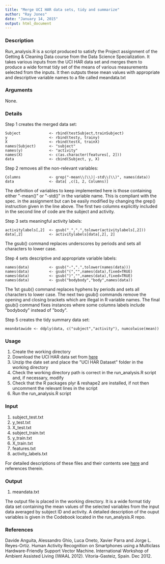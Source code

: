 ```yaml
---
title: "Merge UCI HAR data sets, tidy and summarize"
author: "Ray Jones"
date: "January 14, 2015"
output: html_document
---
```


### Description

Run_analysis.R is a script produced to satisfy the Project assignment of the Getting & Cleaning Data course from the Data Science Specialization. It takes various inputs from the UCI HAR data set and merges them to produce a wide format tidy set of the means of various measurements selected from the inputs. It then outputs these mean values with appropriate and descriptive variable names to a file called meandata.txt  
 
### Arguments

None.  

### Details

Step 1 creates the merged data set:  

```
Subject             <- rbind(testSubject,trainSubject)
y                   <- rbind(testy, trainy)
X                   <- rbind(testX, trainX)
names(Subject)      <- "subject"
names(y)            <- "activity"
names(X)            <- c(as.character(features[, 2]))
data                <- cbind(Subject, y, X)
```

Step 2 removes all the non-relevant variables:

```
Columns             <- grep("-mean\\(\\)|-std\\(\\)", names(data))
data                <- data[ ,c(1, 2, Columns)]
```
The definition of variables to keep implemented here is those containing either "-mean()" or "-std()" in the variable name. This is compliant with the spec. in the assignment but can be easily modified by changing the grep() instruction given in the line above. The first two columns explicitly included in the second line of code are the subject and activity.

Step 3 sets meaningful activity labels:

```
activitylabels[,2]  <- gsub("_",".",tolower(activitylabels[,2]))
data[,2]            <- activitylabels[data[,2], 2]
```
The gsub() command replaces underscores by periods and sets all characters to lower case.

Step 4 sets descriptive and appropriate variable labels:

```
names(data)         <- gsub("-",".",tolower(names(data)))
names(data)         <- gsub("(","",names(data),fixed=TRUE)
names(data)         <- gsub(")","",names(data),fixed=TRUE)
names(data)         <- gsub("bodybody","body",names(data))
```
The 1st gsub() command replaces hyphens by periods and sets all characters to lower case. The next two gsub() commands remove the opening and closing brackets which are illegal in R variable names. The final gsub() command
fixes instances where some columns labels include "bodybody" instead of "body".

Step 5 creates the tidy summary data set:

```
meandatawide <- ddply(data, c("subject","activity"), numcolwise(mean))
```

### Usage

1. Create the working directory
2. Download the UCI HAR data set from [here](https://d396qusza40orc.cloudfront.net/getdata%2Fprojectfiles%2FUCI%20HAR%20Dataset.zip)
3. Unzip the date set and place the "UCI HAR Dataset" folder in the working directory
4. Check the working directory path is correct in the run_analysis.R script and, if necessary, modify
5. Check that the R packages plyr & reshape2 are installed, if not then uncomment the relevant lines in the script
6. Run the run_analysis.R script  

### Input

1. subject_test.txt
2. y_test.txt
3. X_test.txt
4. subject_train.txt
5. y_train.txt
6. X_train.txt
7. features.txt
8. activity_labels.txt  

For detailed descriptions of these files and their contents see [here](http://archive.ics.uci.edu/ml/datasets/Human+Activity+Recognition+Using+Smartphones) and references therein.  
 
### Output

1. meandata.txt  

The output file is placed in the working directory. It is a wide format tidy data set containing the mean values of the selected variables from the input data averaged by subject ID and activity. A detailed description of the ouput variables is given in the Codebook located in the run_analysis.R repo.  

### References

Davide Anguita, Alessandro Ghio, Luca Oneto, Xavier Parra and Jorge L. Reyes-Ortiz. Human Activity Recognition on Smartphones using a Multiclass Hardware-Friendly Support Vector Machine. International Workshop of Ambient Assisted Living (IWAAL 2012). Vitoria-Gasteiz, Spain. Dec 2012. 
